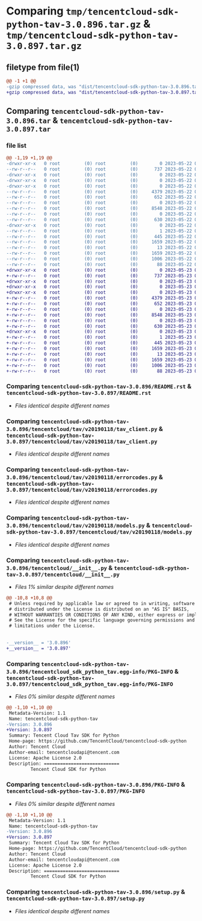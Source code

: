 # Comparing `tmp/tencentcloud-sdk-python-tav-3.0.896.tar.gz` & `tmp/tencentcloud-sdk-python-tav-3.0.897.tar.gz`

## filetype from file(1)

```diff
@@ -1 +1 @@
-gzip compressed data, was "dist/tencentcloud-sdk-python-tav-3.0.896.tar", last modified: Mon May 22 00:32:24 2023, max compression
+gzip compressed data, was "dist/tencentcloud-sdk-python-tav-3.0.897.tar", last modified: Tue May 23 02:31:24 2023, max compression
```

## Comparing `tencentcloud-sdk-python-tav-3.0.896.tar` & `tencentcloud-sdk-python-tav-3.0.897.tar`

### file list

```diff
@@ -1,19 +1,19 @@
-drwxr-xr-x   0 root         (0) root         (0)        0 2023-05-22 00:32:24.000000 tencentcloud-sdk-python-tav-3.0.896/
--rw-r--r--   0 root         (0) root         (0)      737 2023-05-22 00:32:24.000000 tencentcloud-sdk-python-tav-3.0.896/README.rst
-drwxr-xr-x   0 root         (0) root         (0)        0 2023-05-22 00:32:24.000000 tencentcloud-sdk-python-tav-3.0.896/tencentcloud/
-drwxr-xr-x   0 root         (0) root         (0)        0 2023-05-22 00:32:24.000000 tencentcloud-sdk-python-tav-3.0.896/tencentcloud/tav/
-drwxr-xr-x   0 root         (0) root         (0)        0 2023-05-22 00:32:24.000000 tencentcloud-sdk-python-tav-3.0.896/tencentcloud/tav/v20190118/
--rw-r--r--   0 root         (0) root         (0)     4379 2023-05-22 00:32:24.000000 tencentcloud-sdk-python-tav-3.0.896/tencentcloud/tav/v20190118/tav_client.py
--rw-r--r--   0 root         (0) root         (0)      652 2023-05-22 00:32:24.000000 tencentcloud-sdk-python-tav-3.0.896/tencentcloud/tav/v20190118/errorcodes.py
--rw-r--r--   0 root         (0) root         (0)        0 2023-05-22 00:32:24.000000 tencentcloud-sdk-python-tav-3.0.896/tencentcloud/tav/v20190118/__init__.py
--rw-r--r--   0 root         (0) root         (0)     8548 2023-05-22 00:32:24.000000 tencentcloud-sdk-python-tav-3.0.896/tencentcloud/tav/v20190118/models.py
--rw-r--r--   0 root         (0) root         (0)        0 2023-05-22 00:32:24.000000 tencentcloud-sdk-python-tav-3.0.896/tencentcloud/tav/__init__.py
--rw-r--r--   0 root         (0) root         (0)      630 2023-05-22 00:32:24.000000 tencentcloud-sdk-python-tav-3.0.896/tencentcloud/__init__.py
-drwxr-xr-x   0 root         (0) root         (0)        0 2023-05-22 00:32:24.000000 tencentcloud-sdk-python-tav-3.0.896/tencentcloud_sdk_python_tav.egg-info/
--rw-r--r--   0 root         (0) root         (0)        1 2023-05-22 00:32:24.000000 tencentcloud-sdk-python-tav-3.0.896/tencentcloud_sdk_python_tav.egg-info/dependency_links.txt
--rw-r--r--   0 root         (0) root         (0)      445 2023-05-22 00:32:24.000000 tencentcloud-sdk-python-tav-3.0.896/tencentcloud_sdk_python_tav.egg-info/SOURCES.txt
--rw-r--r--   0 root         (0) root         (0)     1659 2023-05-22 00:32:24.000000 tencentcloud-sdk-python-tav-3.0.896/tencentcloud_sdk_python_tav.egg-info/PKG-INFO
--rw-r--r--   0 root         (0) root         (0)       13 2023-05-22 00:32:24.000000 tencentcloud-sdk-python-tav-3.0.896/tencentcloud_sdk_python_tav.egg-info/top_level.txt
--rw-r--r--   0 root         (0) root         (0)     1659 2023-05-22 00:32:24.000000 tencentcloud-sdk-python-tav-3.0.896/PKG-INFO
--rw-r--r--   0 root         (0) root         (0)     1006 2023-05-22 00:32:24.000000 tencentcloud-sdk-python-tav-3.0.896/setup.py
--rw-r--r--   0 root         (0) root         (0)       88 2023-05-22 00:32:24.000000 tencentcloud-sdk-python-tav-3.0.896/setup.cfg
+drwxr-xr-x   0 root         (0) root         (0)        0 2023-05-23 02:31:24.000000 tencentcloud-sdk-python-tav-3.0.897/
+-rw-r--r--   0 root         (0) root         (0)      737 2023-05-23 02:31:24.000000 tencentcloud-sdk-python-tav-3.0.897/README.rst
+drwxr-xr-x   0 root         (0) root         (0)        0 2023-05-23 02:31:24.000000 tencentcloud-sdk-python-tav-3.0.897/tencentcloud/
+drwxr-xr-x   0 root         (0) root         (0)        0 2023-05-23 02:31:24.000000 tencentcloud-sdk-python-tav-3.0.897/tencentcloud/tav/
+drwxr-xr-x   0 root         (0) root         (0)        0 2023-05-23 02:31:24.000000 tencentcloud-sdk-python-tav-3.0.897/tencentcloud/tav/v20190118/
+-rw-r--r--   0 root         (0) root         (0)     4379 2023-05-23 02:31:24.000000 tencentcloud-sdk-python-tav-3.0.897/tencentcloud/tav/v20190118/tav_client.py
+-rw-r--r--   0 root         (0) root         (0)      652 2023-05-23 02:31:24.000000 tencentcloud-sdk-python-tav-3.0.897/tencentcloud/tav/v20190118/errorcodes.py
+-rw-r--r--   0 root         (0) root         (0)        0 2023-05-23 02:31:24.000000 tencentcloud-sdk-python-tav-3.0.897/tencentcloud/tav/v20190118/__init__.py
+-rw-r--r--   0 root         (0) root         (0)     8548 2023-05-23 02:31:24.000000 tencentcloud-sdk-python-tav-3.0.897/tencentcloud/tav/v20190118/models.py
+-rw-r--r--   0 root         (0) root         (0)        0 2023-05-23 02:31:24.000000 tencentcloud-sdk-python-tav-3.0.897/tencentcloud/tav/__init__.py
+-rw-r--r--   0 root         (0) root         (0)      630 2023-05-23 02:31:24.000000 tencentcloud-sdk-python-tav-3.0.897/tencentcloud/__init__.py
+drwxr-xr-x   0 root         (0) root         (0)        0 2023-05-23 02:31:24.000000 tencentcloud-sdk-python-tav-3.0.897/tencentcloud_sdk_python_tav.egg-info/
+-rw-r--r--   0 root         (0) root         (0)        1 2023-05-23 02:31:24.000000 tencentcloud-sdk-python-tav-3.0.897/tencentcloud_sdk_python_tav.egg-info/dependency_links.txt
+-rw-r--r--   0 root         (0) root         (0)      445 2023-05-23 02:31:24.000000 tencentcloud-sdk-python-tav-3.0.897/tencentcloud_sdk_python_tav.egg-info/SOURCES.txt
+-rw-r--r--   0 root         (0) root         (0)     1659 2023-05-23 02:31:24.000000 tencentcloud-sdk-python-tav-3.0.897/tencentcloud_sdk_python_tav.egg-info/PKG-INFO
+-rw-r--r--   0 root         (0) root         (0)       13 2023-05-23 02:31:24.000000 tencentcloud-sdk-python-tav-3.0.897/tencentcloud_sdk_python_tav.egg-info/top_level.txt
+-rw-r--r--   0 root         (0) root         (0)     1659 2023-05-23 02:31:24.000000 tencentcloud-sdk-python-tav-3.0.897/PKG-INFO
+-rw-r--r--   0 root         (0) root         (0)     1006 2023-05-23 02:31:24.000000 tencentcloud-sdk-python-tav-3.0.897/setup.py
+-rw-r--r--   0 root         (0) root         (0)       88 2023-05-23 02:31:24.000000 tencentcloud-sdk-python-tav-3.0.897/setup.cfg
```

### Comparing `tencentcloud-sdk-python-tav-3.0.896/README.rst` & `tencentcloud-sdk-python-tav-3.0.897/README.rst`

 * *Files identical despite different names*

### Comparing `tencentcloud-sdk-python-tav-3.0.896/tencentcloud/tav/v20190118/tav_client.py` & `tencentcloud-sdk-python-tav-3.0.897/tencentcloud/tav/v20190118/tav_client.py`

 * *Files identical despite different names*

### Comparing `tencentcloud-sdk-python-tav-3.0.896/tencentcloud/tav/v20190118/errorcodes.py` & `tencentcloud-sdk-python-tav-3.0.897/tencentcloud/tav/v20190118/errorcodes.py`

 * *Files identical despite different names*

### Comparing `tencentcloud-sdk-python-tav-3.0.896/tencentcloud/tav/v20190118/models.py` & `tencentcloud-sdk-python-tav-3.0.897/tencentcloud/tav/v20190118/models.py`

 * *Files identical despite different names*

### Comparing `tencentcloud-sdk-python-tav-3.0.896/tencentcloud/__init__.py` & `tencentcloud-sdk-python-tav-3.0.897/tencentcloud/__init__.py`

 * *Files 1% similar despite different names*

```diff
@@ -10,8 +10,8 @@
 # Unless required by applicable law or agreed to in writing, software
 # distributed under the License is distributed on an "AS IS" BASIS,
 # WITHOUT WARRANTIES OR CONDITIONS OF ANY KIND, either express or implied.
 # See the License for the specific language governing permissions and
 # limitations under the License.
 
 
-__version__ = '3.0.896'
+__version__ = '3.0.897'
```

### Comparing `tencentcloud-sdk-python-tav-3.0.896/tencentcloud_sdk_python_tav.egg-info/PKG-INFO` & `tencentcloud-sdk-python-tav-3.0.897/tencentcloud_sdk_python_tav.egg-info/PKG-INFO`

 * *Files 0% similar despite different names*

```diff
@@ -1,10 +1,10 @@
 Metadata-Version: 1.1
 Name: tencentcloud-sdk-python-tav
-Version: 3.0.896
+Version: 3.0.897
 Summary: Tencent Cloud Tav SDK for Python
 Home-page: https://github.com/TencentCloud/tencentcloud-sdk-python
 Author: Tencent Cloud
 Author-email: tencentcloudapi@tencent.com
 License: Apache License 2.0
 Description: ============================
         Tencent Cloud SDK for Python
```

### Comparing `tencentcloud-sdk-python-tav-3.0.896/PKG-INFO` & `tencentcloud-sdk-python-tav-3.0.897/PKG-INFO`

 * *Files 0% similar despite different names*

```diff
@@ -1,10 +1,10 @@
 Metadata-Version: 1.1
 Name: tencentcloud-sdk-python-tav
-Version: 3.0.896
+Version: 3.0.897
 Summary: Tencent Cloud Tav SDK for Python
 Home-page: https://github.com/TencentCloud/tencentcloud-sdk-python
 Author: Tencent Cloud
 Author-email: tencentcloudapi@tencent.com
 License: Apache License 2.0
 Description: ============================
         Tencent Cloud SDK for Python
```

### Comparing `tencentcloud-sdk-python-tav-3.0.896/setup.py` & `tencentcloud-sdk-python-tav-3.0.897/setup.py`

 * *Files identical despite different names*

